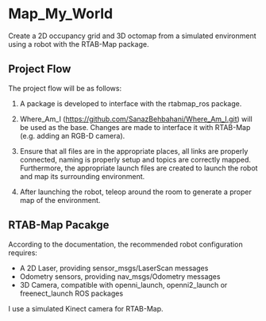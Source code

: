 # Map_My_World

Create a 2D occupancy grid and 3D octomap from a simulated environment using a robot with the RTAB-Map package.

## Project Flow

The project flow will be as follows:

1. A package is developed to interface with the rtabmap_ros package.

2. Where_Am_I (https://github.com/SanazBehbahani/Where_Am_I.git) will be used as the base. 
Changes are made to interface it with RTAB-Map (e.g. adding an RGB-D camera).

3. Ensure that all files are in the appropriate places, all links are properly connected, naming is properly setup and topics are correctly mapped. 
Furthermore, the appropriate launch files are created to launch the robot and map its surrounding environment.

4. After launching the robot, teleop around the room to generate a proper map of the environment.

## RTAB-Map Pacakge

According to the documentation, the recommended robot configuration requires:

- A 2D Laser, providing sensor_msgs/LaserScan messages
- Odometry sensors, providing nav_msgs/Odometry messages
- 3D Camera, compatible with openni_launch, openni2_launch or freenect_launch ROS packages

I use a simulated Kinect camera for RTAB-Map.
